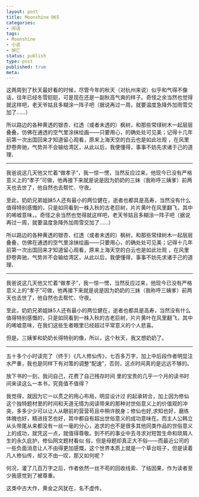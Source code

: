 ```yaml
---
layout: post
title: Moonshine 065
categories:
- 闲话
tags:
- Moonshine
- 小说
- 悼亡
status: publish
type: post
published: true
meta:
---
```


这两周到了秋天最好看的时候，尽管今年的秋天（对杭州来说）似乎和气得不像话，往年已经冬雪皑皑，可是现在还是一副秋高气爽的样子。奇怪之余当然也觉得就这样吧，老天爷姑且多糊涂一阵子吧（据说再过一周，就要温度急降外加雨雪交加了……）

所以路边的各种黄透的银杏、红透（或者未透的）枫树，和那些常绿树木一起层层叠叠，仿佛在通透的空气里涂抹绘画——只要用心，的确处处可见美；记得十几年前第一次出国回来才知道留心观看，原来上海天空的白云也是如此壮观 ，在风里舒卷奔驰，气势并不会输给湾区，从此以后，我便懂得，事事不妨先求诸于己的道理、

* * * * *

我爸说这几天他又忙着“做孝子”，我一惊一愣，当然反应过来，他现今已没有严格意义上的“孝子”可做，他再接下来就是说是因为奶奶的三妹（我称呼三姨爹）前两天也去世了，他自然也去帮忙、守夜。

至此，奶奶兄弟姐妹5人还有最小的两位健在，逝者也都具是高寿，当然没有什么值得特别感慨的，只是如同看到一株入秋的古老巨树，片片黄叶在风里翻飞，其中的唏嘘意味，。奇怪之余当然也觉得就这样吧，老天爷姑且多糊涂一阵子吧（据说再过一周，就要温度急降外加雨雪交加了……）

所以路边的各种黄透的银杏、红透（或者未透的）枫树，和那些常绿树木一起层层叠叠，仿佛在通透的空气里涂抹绘画——只要用心，的确处处可见美；记得十几年前第一次出国回来才知道留心观看，原来上海天空的白云也是如此壮观 ，在风里舒卷奔驰，气势并不会输给湾区，从此以后，我便懂得，事事不妨先求诸于己的道理、

* * * * *

我爸说这几天他又忙着“做孝子”，我一惊一愣，当然反应过来，他现今已没有严格意义上的“孝子”可做，他再接下来就是说是因为奶奶的三妹（我称呼三姨爹）前两天也去世了，他自然也去帮忙、守夜。

至此，奶奶兄弟姐妹5人还有最小的两位健在，逝者也都具是高寿，当然没有什么值得特别感慨的，只是如同看到一株入秋的古老巨树，片片黄叶在风里翻飞，其中的唏嘘意味，在我们这些生者眼里已经超过平常意义的个人悲喜。

但是，三姨爹和奶奶长得特别的像，所以，这个秋天，我又想奶奶了。

* * * * * 

五十多个小时读完了（终于）《凡人修仙传》，七百多万字，加上中后段作者明显注水严重，我也是同样下有对策的调整“配速”，否则，这点时间真的是远远不够的。

放下书的一刻，我问自己，花费了自己残存时间 里的宝贵的几乎一个月的读书时间来读这么一本书，究竟值不值得？

我觉得，就因为它一以贯之的用心布局，明显设计过 的起承转合，加上因为修仙这个独特题材里的时间和天道无情为阅读带来的那种对世俗意义上的价值观的冲突，多多少少可以让人从眼前的营营苟且中稍许脱身；修仙也好,求知也好，磨练体魄也好，精进技艺也好，其中都自有超出世俗意义的成功意味在。而主人公韩立从头带尾从来都没有一丝一毫的分心，追求的也不是很多其他同类作品的世俗意义上的成功，就凭这一点，就值得尊敬。到不朽的事业中去寻求对短暂生命和琐屑人生的永久庇护，修仙网文题材看似 俗，但是母题却真正大不俗——而最近公司的一些负面消息让人不由得更加感慨，这个世界本质上就是一个草台班子，但是读着凡人修仙传，却又不由一叹，那又如何呢？

何况，灌了几百万字之后，作者依然一丝不苟的回收线索、了结因果，作为读者至少我感觉到了被尊重。

这类中古大作，黄金之风犹在，名不虚传。

